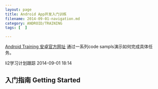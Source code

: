 ```yaml
---
layout: page
title: Android App开发入门训练
filename: 2014-09-01-navigation.md
category: ANDROID/TRAINING
tags: [  ]

---
```


[Android Training 安卓官方网址](http://developer.android.com/training/index.html) 
通过一系列code sampls演示如何完成具体任务。

li2学习计划跟踪 2014-09-01 18:14
 
## 入门指南 Getting Started
